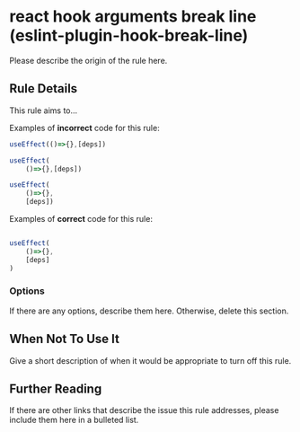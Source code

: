 # react hook arguments  break line (eslint-plugin-hook-break-line)

Please describe the origin of the rule here.


## Rule Details

This rule aims to...

Examples of **incorrect** code for this rule:

```js
useEffect(()=>{},[deps])

useEffect(
    ()=>{},[deps])

useEffect(
    ()=>{},
    [deps])
```

Examples of **correct** code for this rule:

```js

useEffect(
    ()=>{},
    [deps]
)

```

### Options

If there are any options, describe them here. Otherwise, delete this section.

## When Not To Use It

Give a short description of when it would be appropriate to turn off this rule.

## Further Reading

If there are other links that describe the issue this rule addresses, please include them here in a bulleted list.
